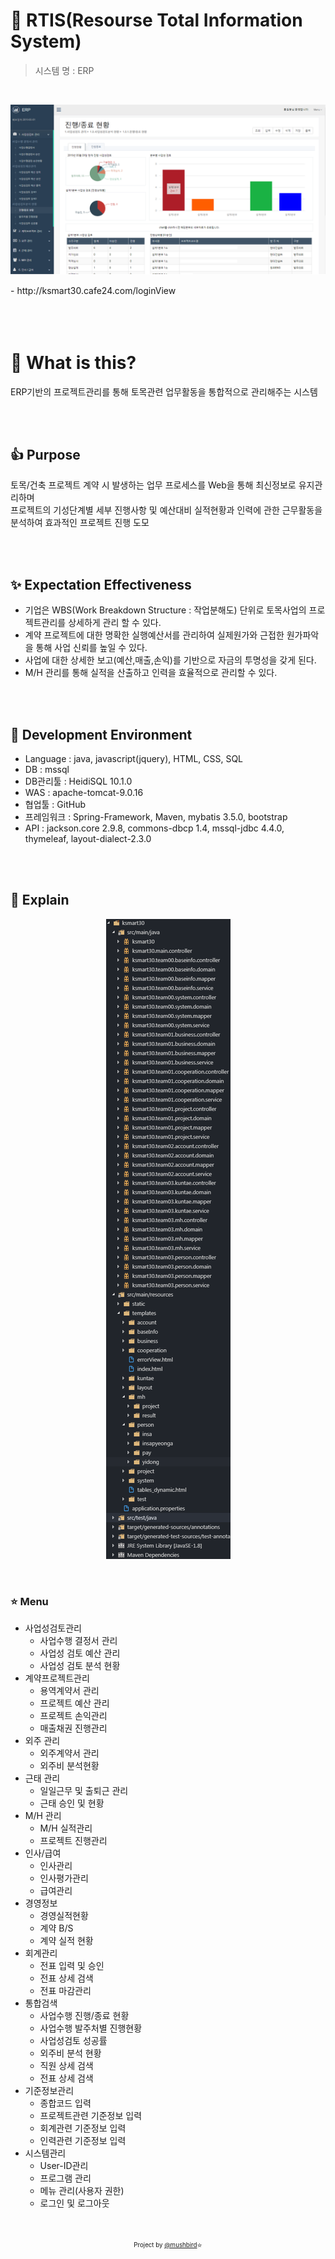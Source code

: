 # :rainbow: RTIS(Resourse Total Information System)
> 시스템 명 : ERP 
<br>

<div align=center>

![](/images/project_main.png)

</div>
- http://ksmart30.cafe24.com/loginView

<br>
<br>
<br>
<br>

#  :tophat: What is this?
ERP기반의 프로젝트관리를 통해 토목관련 업무활동을 통합적으로 관리해주는 시스템

<br>
<br>

## :+1: Purpose
토목/건축 프로젝트 계약 시 발생하는 업무 프로세스를 Web을 통해 최신정보로 유지관리하며 
<br>
프로젝트의 기성단계별 세부 진행사항 및 예산대비 실적현황과 인력에 관한 근무활동을
<br>
분석하여 효과적인 프로젝트 진행 도모 

<br>
<br>

## :sparkles: Expectation Effectiveness
- 기업은 WBS(Work Breakdown Structure : 작업분해도) 단위로 토목사업의 프로젝트관리를 상세하게 관리 할 수 있다.
- 계약 프로젝트에 대한 명확한 실행예산서를 관리하여 실제원가와 근접한 원가파악을 통해 사업 신뢰를 높일 수 있다.
- 사업에 대한 상세한 보고(예산,매출,손익)를 기반으로 자금의 투명성을 갖게 된다.
- M/H 관리를 통해 실적을 산출하고 인력을 효율적으로 관리할 수 있다.

<br>
<br>

## :wrench: Development Environment
- Language : java, javascript(jquery), HTML, CSS, SQL
- DB : mssql
- DB관리툴 : HeidiSQL 10.1.0
- WAS : apache-tomcat-9.0.16 
- 협업툴 : GitHub
- 프레임워크 : Spring-Framework, Maven, mybatis 3.5.0, bootstrap
- API : jackson.core 2.9.8, commons-dbcp 1.4, mssql-jdbc 4.4.0, thymeleaf, layout-dialect-2.3.0

<br>
<br>

## :memo: Explain

<div align=center>

![](/images/contents.png)

</div>

<br>

### :star: Menu 
- 사업성검토관리
  - 사업수행 결정서 관리
  - 사업성 검토 예산 관리
  - 사업성 검토 분석 현황
- 계약프로젝트관리
  - 용역계약서 관리
  - 프로젝트 예산 관리
  - 프로젝트 손익관리
  - 매출채권 진행관리
- 외주 관리
  - 외주계약서 관리
  - 외주비 분석현황
- 근태 관리
  - 일일근무 및 출퇴근 관리 
  - 근태 승인 및 현황
- M/H 관리
  - M/H 실적관리
  - 프로젝트 진행관리
- 인사/급여
  - 인사관리
  - 인사평가관리
  - 급여관리
- 경영정보
  - 경영실적현황
  - 계약 B/S
  - 계약 실적 현황
- 회계관리
  - 전표 입력 및 승인 
  - 전표 상세 검색
  - 전표 마감관리
- 통합검색
  - 사업수행 진행/종료 현황
  - 사업수행 발주처별 진행현황
  - 사업성검토 성공률
  - 외주비 분석 현황
  - 직원 상세 검색
  - 전표 상세 검색
- 기준정보관리
  - 종합코드 입력
  - 프로젝트관련 기준정보 입력 
  - 회계관련 기준정보 입력
  - 인력관련 기준정보 입력
- 시스템관리
  - User-ID관리
  - 프로그램 관리
  - 메뉴 관리(사용자 권한) 
  - 로그인 및 로그아웃
<br>
<br>
<div align=center>
<sub><sup>Project by <a href="https://github.com/mushbird">@mushbird</a></sup></sub><small>⭐</small>
</div>

